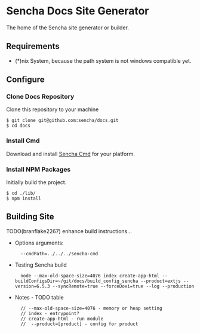 # Sencha Docs Site Generator
The home of the Sencha site generator or builder.

## Requirements

* (*)nix System, because the path system is not windows compatible yet.

## Configure

### Clone Docs Repository
Clone this repository to your machine

    $ git clone git@github.com:sencha/docs.git
    $ cd docs

### Install Cmd
Download and install [Sencha Cmd](https://www.sencha.com/products/sencha-cmd/) for your platform.

### Install NPM Packages
Initially build the project.

    $ cd ./lib/
    $ npm install


## Building Site
TODO(branflake2267) enhance build instructions...

* Options arguments:

		--cmdPath=../../../sencha-cmd

* Testing Sencha build
 

		node --max-old-space-size=4076 index create-app-html --buildConfigsDir=~/git/docs/build_config_sencha --product=extjs --version=6.5.3 --syncRemote=true --forceDoxi=true --log --production 


* Notes - TODO table

		// --max-old-space-size=4076 - memory or heap setting
		// index - entrypoint?
		// create-app-html - run module
		//  --product=[product] - config for product 





 
 



